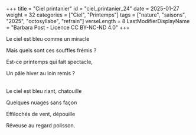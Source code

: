 +++
title = "Ciel printanier"
id = "ciel_printanier_24"
date = 2025-01-27
weight = 32
categories = ["Ciel", "Printemps"]
tags = ["nature", "saisons", "2025", "octosyllabe", "refrain"]
verseLength = 8
LastModifierDisplayName = "Barbara Post - Licence CC BY-NC-ND 4.0"
+++

Le ciel est bleu comme un miracle

Mais quels sont ces souffles frémis ?

Est-ce printemps qui fait spectacle,

Un pâle hiver au loin remis ?

 \
Le ciel est bleu riant, chatouille

Quelques nuages sans façon

Effilochés de vent, dépouille

Rêveuse au regard polisson.
